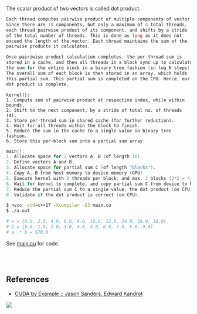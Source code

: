 The scalar product of two vectors is called dot product.

```c
Each thread computes pairwise product of multiple components of vector.
Since there are 10 components, but only a maximum of 4 total threads,
each thread pairwise product of its component, and shifts by a stride
of the total number of threads. This is done as long as it does not
exceed the length of the vector. Each thread maintains the sum of the
pairwise products it calculates.

Once pairiwise product calculation completes, the per-thread sum is
stored in a cache, and then all threads in a block sync up to calculate
the sum for the entire block in a binary tree fashion (in log N steps).
The overall sum of each block is then stored in an array, which holds
this partial sum. This partial sum is completed on the CPU. Hence, our
dot product is complete.
```

```
kernel():
1. Compute sum of pairwise product at respective index, while within bounds.
2. Shift to the next component, by a stride of total no. of threads (4).
3. Store per-thread sum in shared cache (for further reduction).
4. Wait for all threads within the block to finish.
5. Reduce the sum in the cache to a single value in binary tree fashion.
6. Store this per-block sum into a partial sum array.
```

```c
main():
1. Allocate space for 2 vectors A, B (of length 10).
2. Define vectors A and B.
3. Allocate space for partial sum C (of length "blocks").
4. Copy A, B from host memory to device memory (GPU).
5. Execute kernel with 2 threads per block, and max. 2 blocks (2*2 = 4).
6. Wait for kernel to complete, and copy partial sum C from device to host memory.
7. Reduce the partial sum C to a single value, the dot product (on CPU).
8. Validate if the dot product is correct (on CPU).
```

```bash
$ nvcc -std=c++17 -Xcompiler -O3 main.cu
$ ./a.out

# a = {0.0, 2.0, 4.0, 6.0, 8.0, 10.0, 12.0, 14.0, 16.0, 18.0}
# b = {0.0, 1.0, 2.0, 3.0, 4.0, 5.0, 6.0, 7.0, 8.0, 9.0}
# a .* b = 570.0
```

See [main.cu] for code.

[main.cu]: main.cu

<br>
<br>


## References

- [CUDA by Example :: Jason Sanders, Edward Kandrot](https://gist.github.com/wolfram77/72c51e494eaaea1c21a9c4021ad0f320)

![](https://ga-beacon.deno.dev/G-G1E8HNDZYY:v51jklKGTLmC3LAZ4rJbIQ/github.com/moocf/dot-product.cuda)
